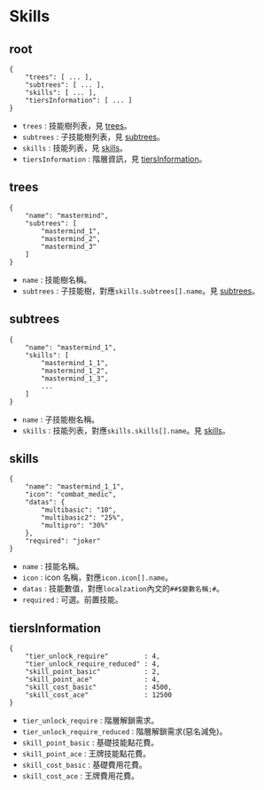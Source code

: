 # Skills
## root
    {
        "trees": [ ... ],
        "subtrees": [ ... ],
        "skills": [ ... ],
        "tiersInformation": [ ... ]
    }

- `trees` : 技能樹列表，見 [trees](#trees)。
- `subtrees` : 子技能樹列表，見 [subtrees](#subtrees)。
- `skills` : 技能列表，見 [skills](#skills)。
- `tiersInformation` : 階層資訊，見 [tiersInformation](#tiersInformation)。

## trees
    {
        "name": "mastermind",
        "subtrees": [
            "mastermind_1",
            "mastermind_2",
            "mastermind_3"
        ]
    }

- `name` : 技能樹名稱。
- `subtrees` : 子技能樹，對應`skills.subtrees[].name`。見 [subtrees](#subtrees)。

## subtrees
    {
        "name": "mastermind_1",
        "skills": [
            "mastermind_1_1",
            "mastermind_1_2",
            "mastermind_1_3",
            ...
        ]
    }

- `name` : 子技能樹名稱。
- `skills` : 技能列表，對應`skills.skills[].name`。見 [skills](#skills)。

## skills
    {
        "name": "mastermind_1_1",
        "icon": "combat_medic",
        "datas": {
            "multibasic": "10",
            "multibasic2": "25%",
            "multipro": "30%"
        },
        "required": "joker"
    }

- `name` : 技能名稱。
- `icon` : icon 名稱，對應`icon.icon[].name`。
- `datas` : 技能數值，對應`localzation`內文的`##$變數名稱;#`。
- `required` : 可選。前置技能。

## tiersInformation
    {
        "tier_unlock_require"         : 4,
        "tier_unlock_require_reduced" : 4,
        "skill_point_basic"           : 2,
        "skill_point_ace"             : 4,
        "skill_cost_basic"            : 4500,
        "skill_cost_ace"              : 12500
    }

- `tier_unlock_require` : 階層解鎖需求。
- `tier_unlock_require_reduced` : 階層解鎖需求(惡名減免)。
- `skill_point_basic` : 基礎技能點花費。
- `skill_point_ace` : 王牌技能點花費。
- `skill_cost_basic` : 基礎費用花費。
- `skill_cost_ace` : 王牌費用花費。